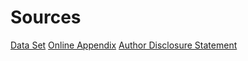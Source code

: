 # Sources
[Data Set](https://www.aeaweb.org/content/file?id=5410)
[Online Appendix](https://www.aeaweb.org/articles/attachments?retrieve=Tr5sm2nF5_-uhcTjYhISrcI8aRnXQ4J7)
[Author Disclosure Statement](https://www.aeaweb.org/articles/attachments?retrieve=Q-O4F93P6bYXm6xisa_CGJAnEcPs6IdK)

